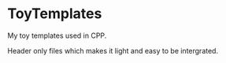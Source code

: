 # ToyTemplates
My toy templates used in CPP.   

Header only files which makes it light and easy to be intergrated.   

